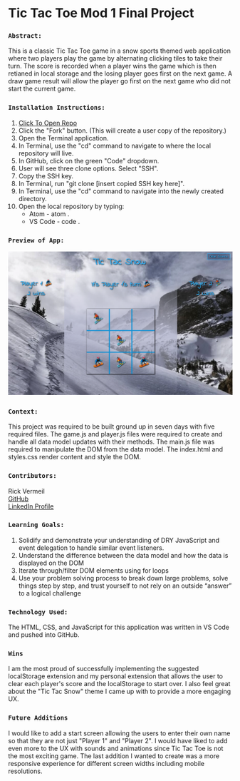 # Tic Tac Toe Mod 1 Final Project

### `Abstract:`
This is a classic Tic Tac Toe game in a snow sports themed web application where two players play the game by alternating clicking tiles to take their turn. The score is recorded when a player wins the game which is then retianed in local storage and the losing player goes first on the next game. A draw game result will allow the player go first on the next game who did not start the current game.


### `Installation Instructions:`
1. [Click To Open Repo](https://github.com/RickV85/Tic_Tac_Toe_Mod_1_Final_Project)
2. Click the "Fork" button. (This will create a user copy of the repository.)
3. Open the Terminal application.
4. In Terminal, use the "cd" command to navigate to where the local repository will live.
5. In GitHub, click on the green "Code" dropdown.
6. User will see three clone options. Select "SSH".
7. Copy the SSH key.
8. In Terminal, run "git clone [insert copied SSH key here]".
9. In Terminal, use the "cd" command to navigate into the newly created directory.
10. Open the local repository by typing:
    * Atom - atom .
    * VS Code - code .

### `Preview of App:`
<img width="1234px" alt="Screenshot of App" src="./assets/TTS_app_screen_shot.png">

### `Context:`
This project was required to be built ground up in seven days with five required files. The game.js and player.js files were required to create and handle all data model updates with their methods. The main.js file was required to manipulate the DOM from the data model. The index.html and styles.css render content and style the DOM.

### `Contributors:`
Rick Vermeil <br>
[GitHub](https://github.com/RickV85)<br>
[LinkedIn Profile](https://www.linkedin.com/in/rick-vermeil-b93581159/)<br>

### `Learning Goals:`
1. Solidify and demonstrate your understanding of DRY JavaScript and event delegation to handle similar event listeners.
2. Understand the difference between the data model and how the data is displayed on the DOM
3. Iterate through/filter DOM elements using for loops
4. Use your problem solving process to break down large problems, solve things step by step, and trust yourself to not rely on an outside “answer” to a logical challenge

### `Technology Used:`
The HTML, CSS, and JavaScript for this application was written in VS Code and pushed into GitHub. 

### `Wins`
I am the most proud of successfully implementing the suggested localStorage extension and my personal extension that allows the user to clear each player's score and the localStorage to start over. I also feel great about the "Tic Tac Snow" theme I came up with to provide a more engaging UX.

### `Future Additions`
I would like to add a start screen allowing the users to enter their own name so that they are not just "Player 1" and "Player 2". I would have liked to add even more to the UX with sounds and animations since Tic Tac Toe is not the most exciting game. The last addition I wanted to create was a more responsive experience for different screen widths including mobile resolutions.
